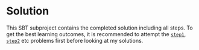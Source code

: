 # Solution 

This SBT subproject contains the completed solution including all steps. To get the best learning outcomes, it is recommended to attempt the
[`step1`](./step1/),  [`step2`](./step2/) etc problems first before looking at my solutions.